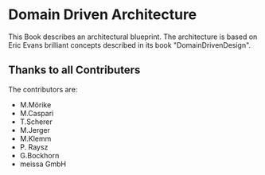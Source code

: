 # Domain Driven Architecture

This Book describes an architectural blueprint. 
The architecture is based on Eric Evans brilliant concepts described in its book "DomainDrivenDesign".

## Thanks to all Contributers
The contributors are:
 * M.Mörike
 * M.Caspari
 * T.Scherer
 * M.Jerger
 * M.Klemm
 * P. Raysz
 * G.Bockhorn
 * meissa GmbH	
